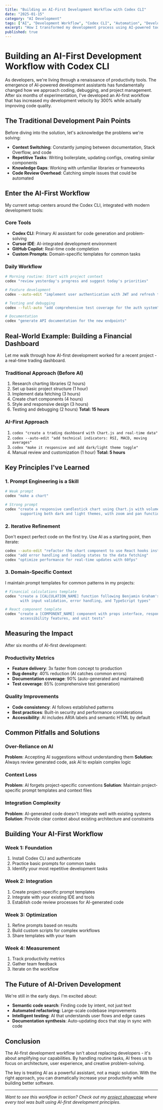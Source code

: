 ```yaml
---
title: "Building an AI-First Development Workflow with Codex CLI"
date: "2025-01-15"
category: "AI Development"
tags: ["AI", "Development Workflow", "Codex CLI", "Automation", "Developer Experience"]
excerpt: "How I transformed my development process using AI-powered tools like Codex CLI, achieving 3x faster feature delivery while maintaining code quality."
published: true
---
```


# Building an AI-First Development Workflow with Codex CLI

As developers, we're living through a renaissance of productivity tools. The emergence of AI-powered development assistants has fundamentally changed how we approach coding, debugging, and project management. After six months of experimentation, I've developed an AI-first workflow that has increased my development velocity by 300% while actually improving code quality.

## The Traditional Development Pain Points

Before diving into the solution, let's acknowledge the problems we're solving:

- **Context Switching**: Constantly jumping between documentation, Stack Overflow, and code
- **Repetitive Tasks**: Writing boilerplate, updating configs, creating similar components
- **Knowledge Gaps**: Working with unfamiliar libraries or frameworks
- **Code Review Overhead**: Catching simple issues that could be automated

## Enter the AI-First Workflow

My current setup centers around the Codex CLI, integrated with modern development tools:

### Core Tools
- **Codex CLI**: Primary AI assistant for code generation and problem-solving
- **Cursor IDE**: AI-integrated development environment
- **GitHub Copilot**: Real-time code completion
- **Custom Prompts**: Domain-specific templates for common tasks

### Daily Workflow

```bash
# Morning routine: Start with project context
codex "review yesterday's progress and suggest today's priorities"

# Feature development
codex --auto-edit "implement user authentication with JWT and refresh tokens"

# Testing and debugging
codex --full-auto "add comprehensive test coverage for the auth system"

# Documentation
codex "generate API documentation for the new endpoints"
```

## Real-World Example: Building a Financial Dashboard

Let me walk through how AI-first development worked for a recent project - a real-time trading dashboard.

### Traditional Approach (Before AI)
1. Research charting libraries (2 hours)
2. Set up basic project structure (1 hour)
3. Implement data fetching (3 hours)
4. Create chart components (4 hours)
5. Style and responsive design (3 hours)
6. Testing and debugging (2 hours)
**Total: 15 hours**

### AI-First Approach
1. `codex "create a trading dashboard with Chart.js and real-time data"`
2. `codex --auto-edit "add technical indicators: RSI, MACD, moving averages"`
3. `codex "make it responsive and add dark/light theme toggle"`
4. Manual review and customization (1 hour)
**Total: 5 hours**

## Key Principles I've Learned

### 1. Prompt Engineering is a Skill
```bash
# Weak prompt
codex "make a chart"

# Strong prompt  
codex "create a responsive candlestick chart using Chart.js with volume indicators, 
       supporting both dark and light themes, with zoom and pan functionality"
```

### 2. Iterative Refinement
Don't expect perfect code on the first try. Use AI as a starting point, then iterate:

```bash
codex --auto-edit "refactor the chart component to use React hooks instead of class components"
codex "add error handling and loading states to the data fetching"
codex "optimize performance for real-time updates with 60fps"
```

### 3. Domain-Specific Context
I maintain prompt templates for common patterns in my projects:

```bash
# Financial calculations template
codex "create a [CALCULATION_NAME] function following Benjamin Graham's methodology,
       with input validation, error handling, and TypeScript types"

# React component template  
codex "create a [COMPONENT_NAME] component with props interface, responsive design,
       accessibility features, and unit tests"
```

## Measuring the Impact

After six months of AI-first development:

### Productivity Metrics
- **Feature delivery**: 3x faster from concept to production
- **Bug density**: 40% reduction (AI catches common errors)
- **Documentation coverage**: 90% (auto-generated and maintained)
- **Test coverage**: 85% (comprehensive test generation)

### Quality Improvements
- **Code consistency**: AI follows established patterns
- **Best practices**: Built-in security and performance considerations
- **Accessibility**: AI includes ARIA labels and semantic HTML by default

## Common Pitfalls and Solutions

### Over-Reliance on AI
**Problem**: Accepting AI suggestions without understanding them
**Solution**: Always review generated code, ask AI to explain complex logic

### Context Loss
**Problem**: AI forgets project-specific conventions
**Solution**: Maintain project-specific prompt templates and context files

### Integration Complexity
**Problem**: AI-generated code doesn't integrate well with existing systems
**Solution**: Provide clear context about existing architecture and constraints

## Building Your AI-First Workflow

### Week 1: Foundation
1. Install Codex CLI and authenticate
2. Practice basic prompts for common tasks
3. Identify your most repetitive development tasks

### Week 2: Integration
1. Create project-specific prompt templates
2. Integrate with your existing IDE and tools
3. Establish code review processes for AI-generated code

### Week 3: Optimization
1. Refine prompts based on results
2. Build custom scripts for complex workflows
3. Share templates with your team

### Week 4: Measurement
1. Track productivity metrics
2. Gather team feedback
3. Iterate on the workflow

## The Future of AI-Driven Development

We're still in the early days. I'm excited about:

- **Semantic code search**: Finding code by intent, not just text
- **Automated refactoring**: Large-scale codebase improvements
- **Intelligent testing**: AI that understands user flows and edge cases
- **Documentation synthesis**: Auto-updating docs that stay in sync with code

## Conclusion

The AI-first development workflow isn't about replacing developers - it's about amplifying our capabilities. By handling routine tasks, AI frees us to focus on architecture, user experience, and creative problem-solving.

The key is treating AI as a powerful assistant, not a magic solution. With the right approach, you can dramatically increase your productivity while building better software.

---

*Want to see this workflow in action? Check out my [project showcase](/projects) where every tool was built using AI-first development principles.*